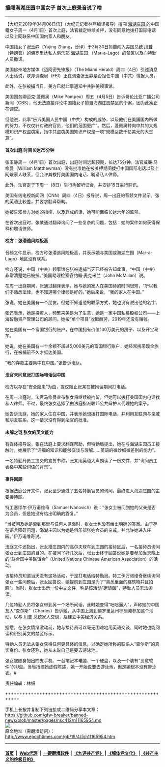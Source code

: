 ### 擅闯海湖庄园中国女子 首次上庭录音说了啥
------------------------

<p>
 【大纪元2019年04月06日讯】（大纪元记者林燕编译报导）擅闯
 <a href="http://www.epochtimes.com/gb/tag/%E6%B5%B7%E6%B9%96%E5%BA%84%E5%9B%AD.html">
  海湖庄园
 </a>
 的中国籍女子周一（4月1日）首次上庭，法官裁定继续关押，没有同意她拨打国际电话以及上网联系中国国内家人和朋友。
</p>
<p>
 中国籍女子张玉静（Yujing Zhang，音译）于3月30日擅自闯入美国总统
 <a href="http://www.epochtimes.com/gb/tag/%E5%B7%9D%E6%99%AE.html">
  川普
 </a>
 （特朗普）的佛罗里达私人俱乐部
 <a href="http://www.epochtimes.com/gb/tag/%E6%B5%B7%E6%B9%96%E5%BA%84%E5%9B%AD.html">
  海湖庄园
 </a>
 （Mar-a-Lago）的禁区以及向特勤人员撒谎。
</p>
<p>
 美国佛州地方媒体《迈阿密先锋报》（The Miami Herald）周四（4日）引述消息人士话说，联邦调查局（FBI）正在调查张玉静是否担任中国（中共）情报人员。
</p>
<p>
 此外，在张被捕当日，美方已就此事通知中共驻美领事馆。
</p>
<p>
 美国国务卿迈克·蓬佩奥（Mike Pompeo）周五（4月5日）告诉哥伦比亚广播公司新闻（CBS），他无法直接评论中国籍女子擅自海湖庄园禁区的个案，因为此案正在调查。
</p>
<p>
 但他说，此事“告诉美国人民中国（中共）构成的威胁，以及他们在美国国内所做的努力，不仅仅针对政府官员，他们的范围更广”。然后，蓬佩奥转向中共的大规模知识产权盗窃案，指中共盗窃美国知识产权是一项“规模达数千亿美元的大生意”。
</p>
<h4>
 首次出庭 时间长达75分钟
</h4>
<p>
 张玉静周一（4月1日）首次出庭，出庭时间远超预期，长达75分钟。法官威廉·马修曼（William Matthewman）没有批准她在被关押期间拨打中国国际电话以及上网跟家人联系，但允许其拨打美国国内电话、聘请私人律师。
</p>
<p>
 此外，法官定于下周一（8日）举行拘留听证会，并安排15日进行聆讯。
</p>
<p>
 美国有线电视新闻网（CNN）周四（4日）报导说，周一出庭的音频文件显示，张的英语比较差，并要求翻译帮助。
</p>
<p>
 她被告知检方对她的指控，以及罪成的话，她可能面临长达六年的监禁。
</p>
<p>
 在首次出庭时，张某通过翻译询问了一些复杂的问题，包括：她的案件如何获得保释和聘请律师。
</p>
<h4>
 检方：张潜逃风险极高
</h4>
<p>
 音频文件显示，检方称张潜逃风险极高，并表示她与美国或海湖庄园（Mar-a-Lago）地区没有联系。
</p>
<p>
 检方还说，中国（中共）领事馆在张被逮捕当天已经被告知此事。“中国（中共）非常清楚她已被捕。”美国助理检察官约翰·麦克米兰（John McMillan）说。
</p>
<p>
 在周一出庭期间，张通过翻译表示，她与她的家人在美国待的时间很短，“所以我们不熟悉法律，也不知道哪个律师是好的。”她后来说，“我的家人在中国。”
</p>
<p>
 张说，她在美国有一个朋友，但她不知道他的联系方式，她也没有说出他的名字。
</p>
<p>
 张还表示，她是投资人，频繁来美是为了生意，她是一家中国私募股权公司——上海智融资产管理公司的顾问。她按“单个项目”收取酬劳，2019年还没有赚钱。
</p>
<p>
 她在美国有一个富国银行的账户，在中国拥有价值130万美元的房子、以及开宝马车。
</p>
<p>
 她说，她在美国有一个余额不超过5,000美元的富国银行账户，她经常携带现金旅行，在被捕前不久才抵达美国。
</p>
<p>
 “我的存款主要集中在中国。”张告诉法庭。
</p>
<h4>
 法官未同意张打国际电话回中国
</h4>
<p>
 检方以存在“安全隐患”为由，提议阻止张某在被拘留期间打电话。
</p>
<p>
 在周一出庭时，法官马修曼宣布张女将继续被拘留，但她可以拨打美国国内电话找私人律师。不过，最终张女选择了由法庭指派联邦公共辩护人代理她的案子。
</p>
<p>
 她告诉法庭，她的家人住在中国，并表示她想拨打国际电话，并利用互联网与亲戚和朋友联系，这一请求没有得到法官的批准。
</p>
<h4>
 未解之谜 张女的英文能力
</h4>
<p>
 有媒体报导说，张在法庭上要求翻译帮助，但特勤局提出，她在与海湖庄园员工接触时，她展示了“详细的知识和能够交谈与理解……英语的微妙细微差别的能力”。
</p>
<p>
 一名特勤局员工提交的宣誓书称，张某用英语大声朗读了一份文件，并“询问员工表格中某些词语的背景”。
</p>
<h4>
 事件回顾
</h4>
<p>
 根据法庭公开文件，张女至少通过了五名特勤官员的询问，最终进入海湖庄园的主要接待区。
</p>
<p>
 特工塞缪尔‧伊万诺维奇（Samuel Ivanovich）说：“张女士被问到她的父亲是否为会员，但是她没有给出明确的答复。”
</p>
<p>
 “当被问及她是否到那里与任何人见面时，张女士也没有给出明确的答案。由于存在语言障碍问题，海湖庄园以为她是俱乐部张姓会员的亲戚，并允许她进入庄园。”伊万诺维奇说。
</p>
<p>
 法庭文件还指出，张女搭庄园内的高尔夫球车到庄园的接待区后，一名接待员询问张女士到庄园的目的。在被问了好几次后，张女士终于回答说她是要参加当天晚上的“联合国中美联谊会”（United Nations Chinese American Association）的活动。
</p>
<p>
 该接待员知道当天没有这场活动，于是打电话给特勤局。特工伊万诺维奇继续询问张女一些问题后，张女回答说，她提前到庄园是为了“熟悉里面的建筑物并且拍照”。当时，张女士出示一份中文文件，称是该活动“邀请函”，特勤人员无法阅读。
</p>
<p>
 几位特勤人员将张女带到另一个场所问话，此时她变得“咄咄逼人”，声称她的中国友人“查尔斯”（Charles）告诉她，从中国上海到佛罗里达州棕榈滩参加这个活动，以与
 <a href="http://www.epochtimes.com/gb/tag/%E5%B7%9D%E6%99%AE.html">
  川普
 </a>
 总统家人交谈，及建立中美经济关系。
</p>
<p>
 据悉，在张女情绪激动前，她与接待员可以毫无困难地用英语交谈，同时她也能阅读和识别英文的禁区标示。
</p>
<p>
 特勤人员无法从张女获得任何更具体的信息，以确定她所称的联系人“查尔斯”的真实身份。张女还称，她从未说自己是要去游泳池。
</p>
<p>
 张女被随身搜出四支手机、一台笔记本电脑、一个硬盘，以及一个装有“恶意软件”的U盘。当局指控她虚假陈述，她一开始说要去游泳池，但是她根本没有带泳衣。#
</p>
<p>
 责任编辑：林妍
</p>

+++++++++++++++++++++++++++++++++++++++++++++++++++++++++++<br/><br/>
手机上长按并复制下列链接或二维码分享本文章：<br/>
https://github.com/gfw-breaker/banned-news/blob/master/pages/nsc412/n11165954.md <br/>
<a href='https://github.com/gfw-breaker/banned-news/blob/master/pages/nsc412/n11165954.md'><img src='https://github.com/gfw-breaker/banned-news/blob/master/pages/nsc412/n11165954.md.png'/></a> <br/>
原文地址（需翻墙访问）：http://www.epochtimes.com/gb/19/4/5/n11165954.htm


------------------------
#### [首页](https://github.com/gfw-breaker/banned-news/blob/master/README.md) &nbsp;|&nbsp; [Web代理](https://github.com/labour-camp/helloworld) &nbsp;|&nbsp; [一键翻墙软件](https://github.com/gfw-breaker/nogfw/blob/master/README.md) &nbsp;| [《九评共产党》](https://github.com/gfw-breaker/9ping.md/blob/master/README.md#九评之一评共产党是什么) | [《解体党文化》](https://github.com/gfw-breaker/jtdwh.md/blob/master/README.md) | [《共产主义的终极目的》](https://github.com/gfw-breaker/gczydzjmd.md/blob/master/README.md)

